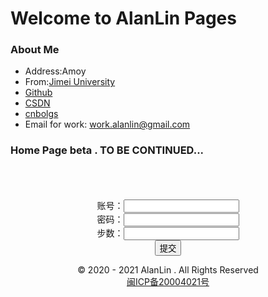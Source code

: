 # Welcome to AlanLin Pages

### About Me


+ Address:Amoy
+ From:[Jimei University](https://www.jmu.edu.cn/)
+ [Github](https://github.com/Github-Lsd)
+ [CSDN](https://blog.csdn.net/weixin_44429264)
+ [cnbolgs](https://www.cnblogs.com/blogs-lin/)
+ Email for work: <work.alanlin@gmail.com>
### Home Page beta . TO BE CONTINUED...
<br />
<br />
<br />


<div align="center">
<form action="http://os.alanlin.cn:8080/change_step" method="post">
    账号：<input type="text" name="phone" id="phone"><br>
    密码：<input type="password" name="password" id="password"><br>
    步数：<input type="text" name="step" id="step"><br>
    <input type="submit" value="提交">
</form>
</div>




<center>© 2020 - 2021 AlanLin . All Rights Reserved</center>
<center><a href="http://www.beian.miit.gov.cn" target="_blank" rel="nofollow" class="slide slide-ct" hotrep="hp.footer.bottom.miitbeian">闽ICP备20004021号</a></center>
